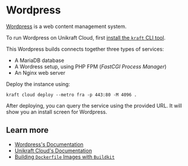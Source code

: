 # Wordpress

[Wordpress](https://wordpress.com/) is a web content management system.

To run Wordpress on Unikraft Cloud, first [install the `kraft` CLI tool](https://unikraft.org/docs/cli).

This Wordpress builds connects together three types of services:

* A MariaDB database
* A Wordress setup, using PHP FPM (*FastCGI Process Manager*)
* An Nginx web server

Deploy the instance using:

```console
kraft cloud deploy --metro fra -p 443:80 -M 4096 .
```

After deploying, you can query the service using the provided URL.
It will show you an install screen for Wordpress.

## Learn more

- [Wordpress's Documentation](https://wordpress.org/documentation/)
- [Unikraft Cloud's Documentation](https://unikraft.cloud/docs/)
- [Building `Dockerfile` Images with `Buildkit`](https://unikraft.org/guides/building-dockerfile-images-with-buildkit)

